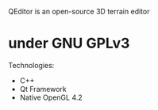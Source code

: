 QEditor is an open-source 3D terrain editor

under GNU GPLv3
=======

Technologies:
- C++
- Qt Framework
- Native OpenGL 4.2

